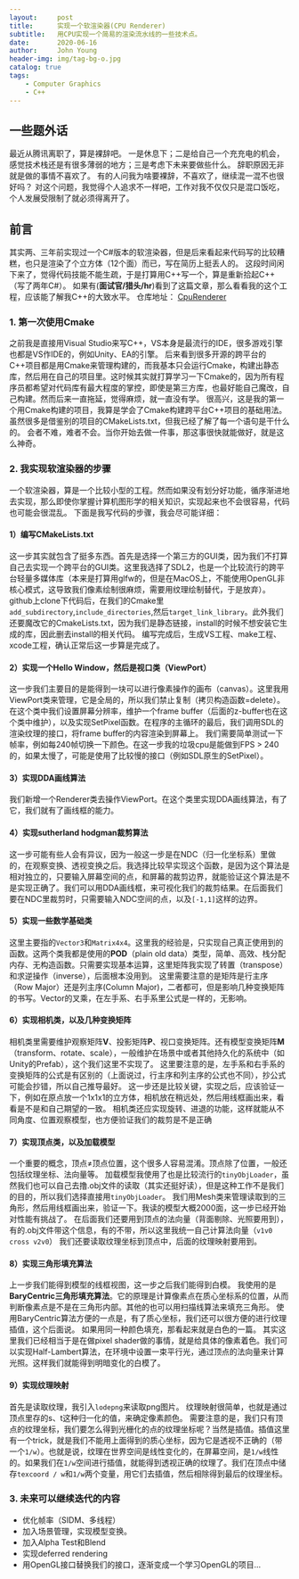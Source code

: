 ```yaml
---
layout:     post
title:      实现一个软渲染器(CPU Renderer)
subtitle:   用CPU实现一个简易的渲染流水线的一些技术点。
date:       2020-06-16
author:     John Young
header-img: img/tag-bg-o.jpg
catalog: true
tags:
    - Computer Graphics
    - C++
---
```


## 一些题外话
最近从腾讯离职了，算是裸辞吧。
一是休息下；二是给自己一个充充电的机会，感觉技术栈还是有很多薄弱的地方；三是考虑下未来要做些什么。
辞职原因无非就是做的事情不喜欢了。
有的人问我为啥要裸辞，不喜欢了，继续混一混不也很好吗？
对这个问题，我觉得个人追求不一样吧，工作对我不仅仅只是混口饭吃，个人发展受限制了就必须得离开了。

## 前言
其实两、三年前实现过一个C#版本的软渲染器，但是后来看起来代码写的比较糟糕，也只是渲染了个立方体（12个面）而已，写在简历上挺丢人的。
这段时间闲下来了，觉得代码技能不能生疏，于是打算用C++写一个，算是重新拾起C++（写了两年C#）。
如果有(**面试官/猎头/hr**)看到了这篇文章，那么看看我的这个工程，应该能了解我C++的大致水平。
仓库地址：
[CpuRenderer](https://github.com/JohnYoung404/CpuRenderer)

### 1. 第一次使用Cmake
之前我是直接用Visual Studio来写C++，VS本身是最流行的IDE，很多游戏引擎也都是VS作IDE的，例如Unity、EA的引擎。
后来看到很多开源的跨平台的C++项目都是用Cmake来管理构建的，而我基本只会运行Cmake，构建出静态库，然后用在自己的项目里。这时候其实就打算学习一下Cmake的，因为所有程序员都希望对代码库有最大程度的掌控，即使是第三方库，也最好能自己魔改，自己构建。然而后来一直拖延，觉得麻烦，就一直没有学。
很高兴，这是我的第一个用Cmake构建的项目，我算是学会了Cmake构建跨平台C++项目的基础用法。虽然很多是借鉴别的项目的CMakeLists.txt，但我已经了解了每一个语句是干什么的。
会者不难，难者不会。当你开始去做一件事，那这事很快就能做好，就是这么神奇。

### 2. 我实现软渲染器的步骤
一个软渲染器，算是一个比较小型的工程。然而如果没有划分好功能，循序渐进地去实现，那么即使你掌握计算机图形学的相关知识，实现起来也不会很容易，代码也可能会很混乱。
下面是我写代码的步骤，我会尽可能详细：

#### 1）编写CMakeLists.txt
这一步其实就包含了挺多东西。首先是选择一个第三方的GUI类，因为我们不打算自己去实现一个跨平台的GUI类。这里我选择了SDL2，也是一个比较流行的跨平台轻量多媒体库（本来是打算用glfw的，但是在MacOS上，不能使用OpenGL非核心模式，这导致我们像素绘制很麻烦，需要用纹理绘制替代，于是放弃）。github上clone下代码后，在我们的Cmake里`add_subdirectory`,`include_directories`,然后`target_link_library`。此外我们还要魔改它的CmakeLists.txt，因为我们是静态链接，install的时候不想安装它生成的库，因此删去install的相关代码。
编写完成后，生成VS工程、make工程、xcode工程，确认正常后这一步算是完成了。

#### 2）实现一个Hello Window，然后是视口类（ViewPort）
这一步我们主要目的是能得到一块可以进行像素操作的画布（canvas）。这里我用ViewPort类来管理，它是全局的，所以我们禁止复制（拷贝构造函数=delete）。在这个类中我们设置屏幕分辨率，维护一个frame buffer（后面的z-buffer也在这个类中维护），以及实现SetPixel函数。在程序的主循环的最后，我们调用SDL的渲染纹理的接口，将frame buffer的内容渲染到屏幕上。
我们需要简单测试一下帧率，例如每240帧切换一下颜色。在这一步我的垃圾cpu是能做到FPS > 240的，如果太慢了，可能是使用了比较慢的接口（例如SDL原生的SetPixel）。

#### 3）实现DDA画线算法
我们新增一个Renderer类去操作ViewPort。在这个类里实现DDA画线算法，有了它，我们就有了画线框的能力。

#### 4）实现sutherland hodgman裁剪算法
这一步可能有些人会有异议，因为一般这一步是在NDC（归一化坐标系）里做的，在观察变换、透视变换之后。我选择比较早实现这个函数，是因为这个算法是相对独立的，只要输入屏幕空间的点，和屏幕的裁剪边界，就能验证这个算法是不是实现正确了。我们可以用DDA画线框，来可视化我们的裁剪结果。在后面我们要在NDC里裁剪时，只需要输入NDC空间的点，以及`[-1,1]`这样的边界。

#### 5）实现一些数学基础类
这里主要指的`Vector3`和`Matrix4x4`。这里我的经验是，只实现自己真正使用到的函数。这两个类我都是使用的**POD**（plain old data）类型，简单、高效、栈分配内存、无构造函数。只需要实现基本运算，这里矩阵我实现了转置（transpose）和求逆操作（inverse），后面根本没用到。
这里需要注意的是矩阵是行主序（Row Major）还是列主序(Column Major)，二者都可，但是影响几种变换矩阵的书写。Vector的叉乘，在左手系、右手系里公式是一样的，无影响。

#### 6）实现相机类，以及几种变换矩阵
相机类里需要维护观察矩阵**V**、投影矩阵**P**、视口变换矩阵。还有模型变换矩阵**M**（transform、rotate、scale），一般维护在场景中或者其他持久化的系统中（如Unity的Prefab），这个我们这里不实现了。
这里要注意的是，左手系和右手系的变换矩阵的公式是有区别的（上面说过，行主序和列主序的公式也不同），抄公式可能会抄错，所以自己推导最好。
这一步还是比较关键，实现之后，应该验证一下，例如在原点放一个1x1x1的立方体，相机放在稍远处，然后用线框画出来，看看是不是和自己期望的一致。
相机类还应实现旋转、进退的功能，这样就能从不同角度、位置观察模型，也方便验证我们的裁剪是不是正确

#### 7）实现顶点类，以及加载模型
一个重要的概念，顶点≠顶点位置，这个很多人容易混淆。顶点除了位置，一般还包括纹理坐标、法向量等。
加载模型我使用了也是比较流行的`tinyObjLoader`，虽然我们也可以自己去撸.obj文件的读取（其实还挺好读），但是这种工作不是我们的目的，所以我们选择直接用`tinyObjLoader`。
我们用Mesh类来管理读取到的三角形，然后用线框画出来，验证一下。我读的模型大概2000面，这一步已经开始对性能有挑战了。
在后面我们还要用到顶点的法向量（背面剔除、光照要用到），有的.obj文件带这个信息，有的不带，所以这里我统一自己计算法向量（`v1v0 cross v2v0`）
我们还要读取纹理坐标到顶点中，后面的纹理映射要用到。

#### 8）实现三角形填充算法
上一步我们能得到模型的线框视图，这一步之后我们能得到白模。
我使用的是**BaryCentric三角形填充算法**。它的原理是计算像素点在质心坐标系的位置，从而判断像素点是不是在三角形内部。其他的也可以用扫描线算法来填充三角形。
使用BaryCentric算法方便的一点是，有了质心坐标，我们还可以很方便的进行纹理插值，这个后面说。
如果用同一种颜色填充，那看起来就是白色的一篇。
其实这里我们已经相当于是在做pixel shader做的事情，就是给具体的像素着色。我们可以实现Half-Lambert算法，在环境中设置一束平行光，通过顶点的法向量来计算光照。这样我们就能得到明暗变化的白模了。

#### 9）实现纹理映射
首先是读取纹理，我引入`lodepng`来读取png图片。
纹理映射很简单，也就是通过顶点里存的s、t这种归一化的值，来确定像素颜色。
需要注意的是，我们只有顶点的纹理坐标，我们要怎么得到光栅化的点的纹理坐标呢？当然是插值。插值这里有一个trick，就是我们不能用上面得到的质心坐标，因为它是透视不正确的（带一个`1/w`）。也就是说，纹理在世界空间是线性变化的，在屏幕空间，是`1/w`线性的。如果我们在`1/w`空间进行插值，就能得到透视正确的纹理了。我们在顶点中储存`texcoord / w`和`1/w`两个变量，用它们去插值，然后相除得到最后的纹理坐标。

### 3. 未来可以继续迭代的内容
* 优化帧率（SIDM、多线程）
* 加入场景管理，实现模型变换。
* 加入Alpha Test和Blend
* 实现deferred rendering
* 用OpenGL接口替换我们的接口，逐渐变成一个学习OpenGL的项目...